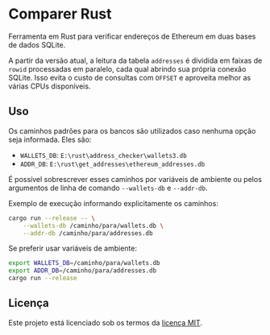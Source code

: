 # Comparer Rust

Ferramenta em Rust para verificar endereços de Ethereum em duas bases de dados SQLite.

A partir da versão atual, a leitura da tabela `addresses` é dividida em faixas
de `rowid` processadas em paralelo, cada qual abrindo sua própria conexão
SQLite. Isso evita o custo de consultas com `OFFSET` e aproveita melhor as
várias CPUs disponíveis.

## Uso

Os caminhos padrões para os bancos são utilizados caso nenhuma opção seja informada. Eles são:

- `WALLETS_DB`: `E:\rust\address_checker\wallets3.db`
- `ADDR_DB`: `E:\rust\get_addresses\ethereum_addresses.db`

É possível sobrescrever esses caminhos por variáveis de ambiente ou pelos argumentos de linha de comando `--wallets-db` e `--addr-db`.

Exemplo de execução informando explicitamente os caminhos:

```bash
cargo run --release -- \
    --wallets-db /caminho/para/wallets.db \
    --addr-db /caminho/para/addresses.db
```

Se preferir usar variáveis de ambiente:

```bash
export WALLETS_DB=/caminho/para/wallets.db
export ADDR_DB=/caminho/para/addresses.db
cargo run --release
```

## Licença

Este projeto está licenciado sob os termos da [licença MIT](LICENSE).
